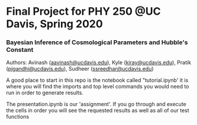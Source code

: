 # Final Project for PHY 250 @UC Davis, Spring 2020

### Bayesian Inference of Cosmological Parameters and Hubble's Constant

Authors: Avinash (aavinash@ucdavis.edu), Kyle (kjray@ucdavis.edu), Pratik (pjgandhi@ucdavis.edu), Sudheer (ssreedhar@ucdavis.edu)

A good place to start in this repo is the notebook called "tutorial.ipynb'
it is where you will find the imports and top level commands you would need to run
in order to generate results.

The presentation.ipynb is our 'assignment'. If you go through and execute the cells in order you will see the requested results
as well as all of our test functions
